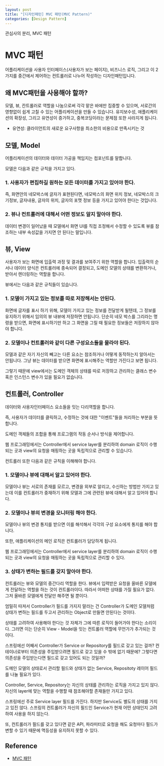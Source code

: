 ```yaml
---
layout: post
title: "[디자인패턴] MVC 패턴(MVC Pattern)"
categories: [Design Pattern]
---
```


관심사의 분리, MVC 패턴

# MVC 패턴
어플리케이션을 사용자 인터페이스(사용자가 보는 페이지), 비즈니스 로직, 그리고 이 2가지를 중간에서 제어하는 컨트롤러로 나누어 작성하는 디자인패턴입니다.

## 왜 MVC패턴을 사용해야 할까?

모델, 뷰, 칸트롤러로 역할을 나눔으로써 각각 맡은 바에만 집중할 수 있으며, 서로간의 영향없이 쉽게 고칠 수 있는 어플리케이션을 만들 수 있습니다. 유지보수성, 애플리케이션의 확장성, 그리고 유연성이 증가하고, 중복코딩이라는 문제점 또한 사라지게 됩니다.

- 유연성: 클라이언트의 새로운 요구사항을 최소한의 비용으로 만족시키는 것

## 모델, Model

어플리케이션의 데이터와 데이터 가공을 책임지는 컴포넌트를 말합니다.

모델은 다음과 같은 규칙을 가지고 있다.

### 1. 사용자가 편집하길 원하는 모든 데이터를 가지고 있어야 한다.

즉, 화면안의 네모박스에 글자가 표현된다면, 네모박스의 화면 위치 정보, 네모박스의 크기정보, 글자내용, 글자의 위치, 글자의 포맷 정보 등을 가지고 있어야 한다는 것입니다.

### 2. 뷰나 컨트롤러에 대해서 어떤 정보도 알지 말아야 한다.

데이터 변경이 일어났을 때 모델에서 화면 UI를 직접 조정해서 수정할 수 있도록 뷰를 참조하는 내부 속성값을 가지면 안 된다는 말입니다.

## 뷰, View

사용자가 보는 화면에 입출력 과정 및 결과를 보여주기 위한 역할을 합니다. 입출력의 순서나 데이터 양식은 컨트롤러에 종속되어 결정되고, 도메인 모델의 상태를 변환하거나, 받아서 렌더링하는 역할을 합니다.

뷰에서는 다음과 같은 규칙들이 있습니다.

### 1. 모델이 가지고 있는 정보를 따로 저장해서는 안된다.

화면에 글자를 표시 하기 위해, 모델이 가지고 있는 정보를 전달받게 될텐데, 그 정보를 유지하기 위해서 임의의 뷰 내뷰에 저장하면 안됩니다. 단순히 네모 박스를 그리라는 명령을 받으면, 화면에 표시하기만 하고 그 화면을 그릴 때 필요한 정보들은 저장하지 않아야 합니다.

### 2. 모델이나 컨트롤러와 같이 다른 구성요소들을 몰라야 된다.

모델과 같은 자기 자신의 빼고는 다른 요소는 참조하거나 어떻게 동작하는지 알아서는 안됩니다. 그냥 뷰는 데이터를 받으면 화면에 표시해주는 역할만 가진다고 보면 됩니다.

그렇기 때문에 view에서는 도메인 객체의 상태를 따로 저장하고 관리하는 클래스 변수 혹은 인스턴스 변수가 있을 필요가 없습니다.

## 컨트롤러, Controller

데이터와 사용자인터페이스 요소들을 잇는 다리역할을 합니다.

즉, 사용자가 데이터를 클릭하고, 수정하는 것에 대한 "이벤트"들을 처리하는 부분을 뜻합니다.

도메인 객체들의 조합을 통해 프로그램의 작동 순서나 방식을 제어합니다.

웹 프로그래밍에서는 Controller에서 service layer를 분리하여 domain 로직이 수행되는 곳과 view의 요청을 매핑하는 곳을 독립적으로 관리할 수 있습니다.

컨트롤러 또한 다음과 같은 규칙을 이해해야 합니다.

### 1. 모델이나 뷰에 대해서 알고 있어야 한다.

모델이나 뷰는 서로의 존재를 모르고, 변경을 외부로 알리고, 수신하는 방법만 가지고 있는데 이를 컨트롤러가 중재하기 위해 모델과 그에 관련된 뷰에 대해서 알고 있어야 합니다.

### 2. 모델이나 뷰의 변경을 모니터링 해야 한다.

모델이나 뷰의 변경 통지를 받으면 이를 해석해서 각각의 구성 요소에게 통지를 해야 합니다.

또한, 애플리케이션의 메인 로직은 컨트롤러가 담당하게 됩니다.

웹 프로그래밍에서는 Controller에서 service layer를 분리하여 domain 로직이 수행되는 곳과 view의 요청을 매핑하는 곳을 독립적으로 관리할 수 있다.

### 3. 상태가 변하는 필드를 갖지 말아야 한다.

컨트롤러는 뷰와 모델의 중간다리 역할을 한다. 뷰에서 입력받은 요청을 올바른 모델에게 전달하는 역할을 하는 것이 컨트롤러이다. 따라서 어떠한 상태를 가질 필요가 없다. 그저 올바른 모델에게 전달만 해주면 될 뿐이다.

엄밀히 따져서 Controller가 필드를 가지지 말라는 건 Controller가 도메인 모델처럼 상태가 변하는 필드를 두고서 관리하는 Object로 만들면 안된다는 것이다.

상태를 고려하여 사용해야 한다는 것 자체가 그에 따른 로직이 들어가야 한다는 소리이다. 그러면 이는 단순히 View - Model을 잇는 컨트롤러 역할에 무언가가 추가되는 것이다.

스프링에선 어째서 Controller가 Service or Repository를 필드로 갖고 있는 걸까? 컨테이너로부터 의존성을 주입받으려면 필드로 갖고 있을 수 밖에 없기 때문에? 그렇다면 의존성을 주입받는다면 필드로 갖고 있어도 되는 것일까?

도메인 모델의 상태로서 관리할 필드와 상태가 없는 Service, Repositoty 레이어 필드를 나눌 필요가 있다.

Controller, Service, Repository는 자신의 상태를 관리하는 로직을 가지고 있지 않다. 자신의 layer에 맞는 역할을 수행할 때 참조해야할 존재들만 가지고 있다.

스프링에선 주로 Service layer 필드를 가진다. 하지만 Service도 별도의 상태를 가지고 있진 않다. 스프링의 컨트롤러가 자신의 필드인 Service가 현재 어떤 상태인지 고려하여 사용을 하지 않는다.

또, 컨트롤러가 필드를 갖고 있다면 같은 API, 파라미터로 요청을 해도 요청마다 필드가 변할 수 있기 때문에 멱등성을 유지하지 못할 수 있다.

## Reference

- [MVC 패턴]([https://dinfree.com/lecture/backend/javaweb_3.1.html](https://dinfree.com/lecture/backend/javaweb_3.1.html))
